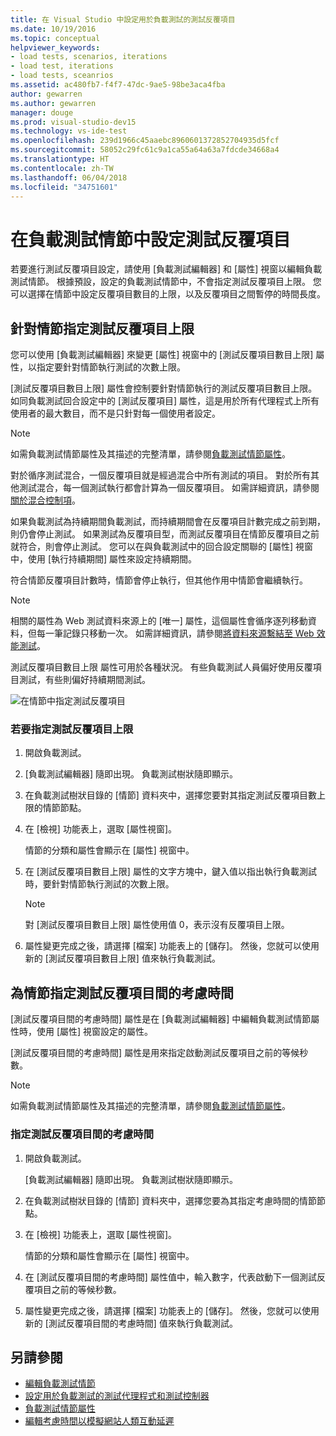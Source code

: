 ```yaml
---
title: 在 Visual Studio 中設定用於負載測試的測試反覆項目
ms.date: 10/19/2016
ms.topic: conceptual
helpviewer_keywords:
- load tests, scenarios, iterations
- load test, iterations
- load tests, sceanrios
ms.assetid: ac480fb7-f4f7-47dc-9ae5-98be3aca4fba
author: gewarren
ms.author: gewarren
manager: douge
ms.prod: visual-studio-dev15
ms.technology: vs-ide-test
ms.openlocfilehash: 239d1966c45aaebc8960601372852704935d5fcf
ms.sourcegitcommit: 58052c29fc61c9a1ca55a64a63a7fdcde34668a4
ms.translationtype: HT
ms.contentlocale: zh-TW
ms.lasthandoff: 06/04/2018
ms.locfileid: "34751601"
---
```

# <a name="configure-test-iterations-in-a-load-test-scenario"></a>在負載測試情節中設定測試反覆項目

若要進行測試反覆項目設定，請使用 [負載測試編輯器] 和 [屬性] 視窗以編輯負載測試情節。 根據預設，設定的負載測試情節中，不會指定測試反覆項目上限。 您可以選擇在情節中設定反覆項目數目的上限，以及反覆項目之間暫停的時間長度。

## <a name="specify-the-maximum-test-iterations-for-a-scenario"></a>針對情節指定測試反覆項目上限

您可以使用 [負載測試編輯器] 來變更 [屬性] 視窗中的 [測試反覆項目數目上限] 屬性，以指定要針對情節執行測試的次數上限。

[測試反覆項目數目上限] 屬性會控制要針對情節執行的測試反覆項目數目上限。 如同負載測試回合設定中的 [測試反覆項目] 屬性，這是用於所有代理程式上所有使用者的最大數目，而不是只針對每一個使用者設定。

> [!NOTE]
> 如需負載測試情節屬性及其描述的完整清單，請參閱[負載測試情節屬性](../test/load-test-scenario-properties.md)。

 對於循序測試混合，一個反覆項目就是經過混合中所有測試的項目。 對於所有其他測試混合，每一個測試執行都會計算為一個反覆項目。 如需詳細資訊，請參閱[關於混合控制項](../test/edit-the-test-mix-to-specify-which-web-browsers-types-in-a-load-test-scenario.md)。

 如果負載測試為持續期間負載測試，而持續期間會在反覆項目計數完成之前到期，則仍會停止測試。 如果測試為反覆項目型，而測試反覆項目在情節反覆項目之前就符合，則會停止測試。 您可以在與負載測試中的回合設定關聯的 [屬性] 視窗中，使用 [執行持續期間] 屬性來設定持續期間。

 符合情節反覆項目計數時，情節會停止執行，但其他作用中情節會繼續執行。

> [!NOTE]
> 相關的屬性為 Web 測試資料來源上的 [唯一] 屬性，這個屬性會循序逐列移動資料，但每一筆記錄只移動一次。 如需詳細資訊，請參閱[將資料來源繫結至 Web 效能測試](../test/add-a-data-source-to-a-web-performance-test.md)。

 測試反覆項目數目上限 屬性可用於各種狀況。 有些負載測試人員偏好使用反覆項目測試，有些則偏好持續期間測試。

 ![在情節中指定測試反覆項目](../test/media/loadtest_prop.png)

### <a name="to-specify-the-maximum-test-iterations"></a>若要指定測試反覆項目上限

1. 開啟負載測試。

2. [負載測試編輯器] 隨即出現。 負載測試樹狀隨即顯示。

3. 在負載測試樹狀目錄的 [情節] 資料夾中，選擇您要對其指定測試反覆項目數上限的情節節點。

4. 在 [檢視] 功能表上，選取 [屬性視窗]。

     情節的分類和屬性會顯示在 [屬性] 視窗中。

5. 在 [測試反覆項目數目上限] 屬性的文字方塊中，鍵入值以指出執行負載測試時，要針對情節執行測試的次數上限。

    > [!NOTE]
    > 對 [測試反覆項目數目上限] 屬性使用值 0，表示沒有反覆項目上限。

6. 屬性變更完成之後，請選擇 [檔案] 功能表上的 [儲存]。 然後，您就可以使用新的 [測試反覆項目數目上限] 值來執行負載測試。

## <a name="specify-think-times-between-test-iterations-for-a-scenario"></a>為情節指定測試反覆項目間的考慮時間

[測試反覆項目間的考慮時間] 屬性是在 [負載測試編輯器] 中編輯負載測試情節屬性時，使用 [屬性] 視窗設定的屬性。

[測試反覆項目間的考慮時間] 屬性是用來指定啟動測試反覆項目之前的等候秒數。

> [!NOTE]
> 如需負載測試情節屬性及其描述的完整清單，請參閱[負載測試情節屬性](../test/load-test-scenario-properties.md)。

### <a name="to-specify-the-think-time-between-test-iterations"></a>指定測試反覆項目間的考慮時間

1. 開啟負載測試。

     [負載測試編輯器] 隨即出現。 負載測試樹狀隨即顯示。

2. 在負載測試樹狀目錄的 [情節] 資料夾中，選擇您要為其指定考慮時間的情節節點。

3. 在 [檢視] 功能表上，選取 [屬性視窗]。

     情節的分類和屬性會顯示在 [屬性] 視窗中。

4. 在 [測試反覆項目間的考慮時間] 屬性值中，輸入數字，代表啟動下一個測試反覆項目之前的等候秒數。

5. 屬性變更完成之後，請選擇 [檔案] 功能表上的 [儲存]。 然後，您就可以使用新的 [測試反覆項目間的考慮時間] 值來執行負載測試。

## <a name="see-also"></a>另請參閱

- [編輯負載測試情節](../test/edit-load-test-scenarios.md)
- [設定用於負載測試的測試代理程式和測試控制器](../test/configure-test-agents-and-controllers-for-load-tests.md)
- [負載測試情節屬性](../test/load-test-scenario-properties.md)
- [編輯考慮時間以模擬網站人類互動延遲](../test/edit-think-times-in-load-test-scenarios.md)